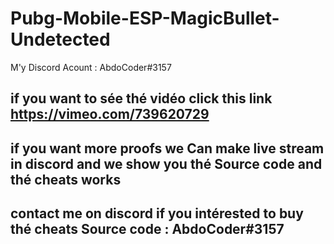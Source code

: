 # Pubg-Mobile-ESP-MagicBullet-Undetected
M'y Discord Acount : AbdoCoder#3157
## if you want to sée thé vidéo click this link https://vimeo.com/739620729

## if you want more proofs we Can make live stream in discord and we show you thé Source code and thé cheats works

## contact me on discord if you intérested to buy thé cheats Source code : AbdoCoder#3157
